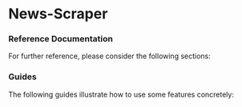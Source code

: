 # News-Scraper

### Reference Documentation
For further reference, please consider the following sections:

### Guides
The following guides illustrate how to use some features concretely:

